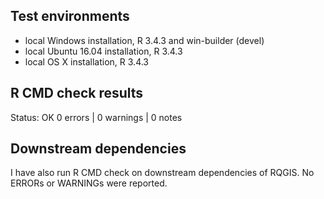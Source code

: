 ## Test environments
* local Windows installation, R 3.4.3 and win-builder (devel)
* local Ubuntu 16.04 installation, R 3.4.3
* local OS X installation, R 3.4.3

## R CMD check results
Status: OK
0 errors | 0 warnings | 0 notes

## Downstream dependencies
I have also run R CMD check on downstream dependencies of RQGIS. No ERRORs or WARNINGs were reported.
